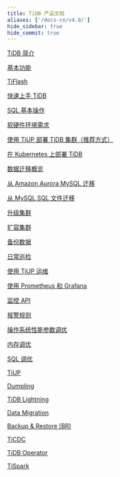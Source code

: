 ```yaml
---
title: TiDB 产品文档
aliases: ['/docs-cn/v4.0/']
hide_sidebar: true
hide_commit: true
---
```


<LearningPathContainer platform="tidb" title="TiDB" subTitle="TiDB 是 PingCAP 公司自主设计、研发的开源分布式关系型数据库。您可以在这里查看概念介绍、操作指南、应用开发、参考等产品文档。">

<LearningPath label="了解" icon="cloud1">

[TiDB 简介](https://docs.pingcap.com/zh/tidb/v4.0/overview)

[基本功能](https://docs.pingcap.com/zh/tidb/v4.0/basic-features)

[TiFlash](https://docs.pingcap.com/zh/tidb/v4.0/tiflash-overview)

</LearningPath>

<LearningPath label="试用" icon="cloud5">

[快速上手 TiDB](https://docs.pingcap.com/zh/tidb/v4.0/quick-start-with-tidb)

[SQL 基本操作](https://docs.pingcap.com/zh/tidb/v4.0/basic-sql-operations)

</LearningPath>

<LearningPath label="部署" icon="deploy">

[软硬件环境需求](https://docs.pingcap.com/zh/tidb/v4.0/hardware-and-software-requirements)

[使用 TiUP 部署 TiDB 集群（推荐方式）](https://docs.pingcap.com/zh/tidb/v4.0/production-deployment-using-tiup)

[在 Kubernetes 上部署 TiDB](https://docs.pingcap.com/zh/tidb/v4.0/tidb-in-kubernetes)

</LearningPath>

<LearningPath label="迁移" icon="cloud3">

[数据迁移概览](https://docs.pingcap.com/zh/tidb/v4.0/migration-overview)

[从 Amazon Aurora MySQL 迁移](https://docs.pingcap.com/zh/tidb/v4.0/migrate-from-aurora-using-lightning)

[从 MySQL SQL 文件迁移](https://docs.pingcap.com/zh/tidb/v4.0/migrate-from-mysql-dumpling-files)

</LearningPath>

<LearningPath label="运维" icon="maintain">

[升级集群](https://docs.pingcap.com/zh/tidb/v4.0/upgrade-tidb-using-tiup)

[扩容集群](https://docs.pingcap.com/zh/tidb/v4.0/scale-tidb-using-tiup)

[备份数据](https://docs.pingcap.com/zh/tidb/v4.0/use-br-command-line-tool)

[日常巡检](https://docs.pingcap.com/zh/tidb/v4.0/daily-check)

[使用 TiUP 运维](https://docs.pingcap.com/zh/tidb/v4.0/maintain-tidb-using-tiup)

</LearningPath>

<LearningPath label="监控" icon="cloud6">

[使用 Prometheus 和 Grafana](https://docs.pingcap.com/zh/tidb/v4.0/tidb-monitoring-framework)

[监控 API](https://docs.pingcap.com/zh/tidb/v4.0/tidb-monitoring-api)

[报警规则](https://docs.pingcap.com/zh/tidb/v4.0/alert-rules)

</LearningPath>

<LearningPath label="调优" icon="tidb-cloud-tune">

[操作系统性能参数调优](https://docs.pingcap.com/zh/tidb/v4.0/tune-operating-system)

[内存调优](https://docs.pingcap.com/zh/tidb/v4.0/configure-memory-usage)

[SQL 调优](https://docs.pingcap.com/zh/tidb/v4.0/sql-tuning-overview)

</LearningPath>

<LearningPath label="工具" icon="doc7">

[TiUP](https://docs.pingcap.com/zh/tidb/v4.0/tiup-overview)

[Dumpling](https://docs.pingcap.com/zh/tidb/v4.0/dumpling-overview)

[TiDB Lightning](https://docs.pingcap.com/zh/tidb/v4.0/tidb-lightning-overview)

[Data Migration](https://docs.pingcap.com/zh/tidb/v4.0/dm-overview)

[Backup & Restore (BR)](https://docs.pingcap.com/zh/tidb/v4.0/backup-and-restore-tool)

[TiCDC](https://docs.pingcap.com/zh/tidb/v4.0/ticdc-overview)

[TiDB Operator](https://docs.pingcap.com/zh/tidb/v4.0/tidb-operator-overview)

[TiSpark](https://docs.pingcap.com/zh/tidb/v4.0/tispark-overview)

</LearningPath>

</LearningPathContainer>
